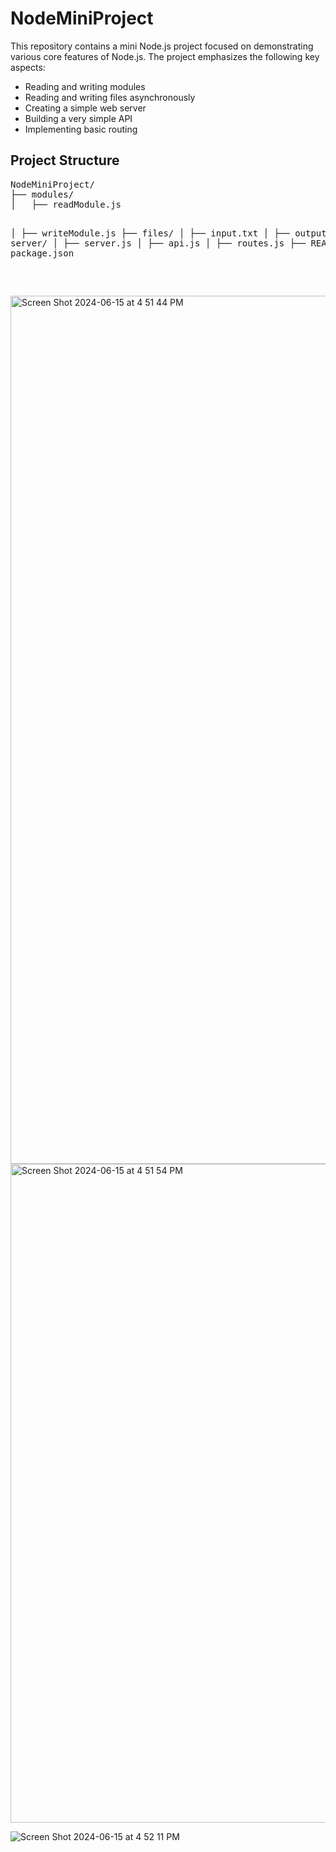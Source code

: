  <h1>NodeMiniProject</h1>
    <p>This repository contains a mini Node.js project focused on demonstrating various core features of Node.js. The project emphasizes the following key aspects:</p>
    <ul>
        <li>Reading and writing modules</li>
        <li>Reading and writing files asynchronously</li>
        <li>Creating a simple web server</li>
        <li>Building a very simple API</li>
        <li>Implementing basic routing</li>
    </ul>

  <h2>Project Structure</h2>
  <pre>
NodeMiniProject/
├── modules/
│   ├── readModule.js

│   ├── writeModule.js
├── files/
│   ├── input.txt
│   ├── output.txt
├── server/
│   ├── server.js
│   ├── api.js
│   ├── routes.js
├── README.md
├── package.json

  </pre>
  
<img width="1389" alt="Screen Shot 2024-06-15 at 4 51 44 PM" src="https://github.com/JasonPeral/NodeMiniProject/assets/93687819/bf9e7206-119a-4b94-b010-dc71bf3d91b9">
<img width="1054" alt="Screen Shot 2024-06-15 at 4 51 54 PM" src="https://github.com/JasonPeral/NodeMiniProject/assets/93687819/33ebd856-7640-40bc-9ce7-f0d703dd21ef">

![Screen Shot 2024-06-15 at 4 52 11 PM](https://github.com/JasonPeral/NodeMiniProject/assets/93687819/2d3c7f98-9d3b-4141-ac36-963e46ab46c6)
